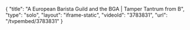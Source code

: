 {
    "title": "A European Barista Guild and the BGA | Tamper Tantrum from B",
    "type": "solo",
    "layout": "iframe-static",
    "videoId": "3783831",
    "url": "\/tvpembed\/3783831"
}